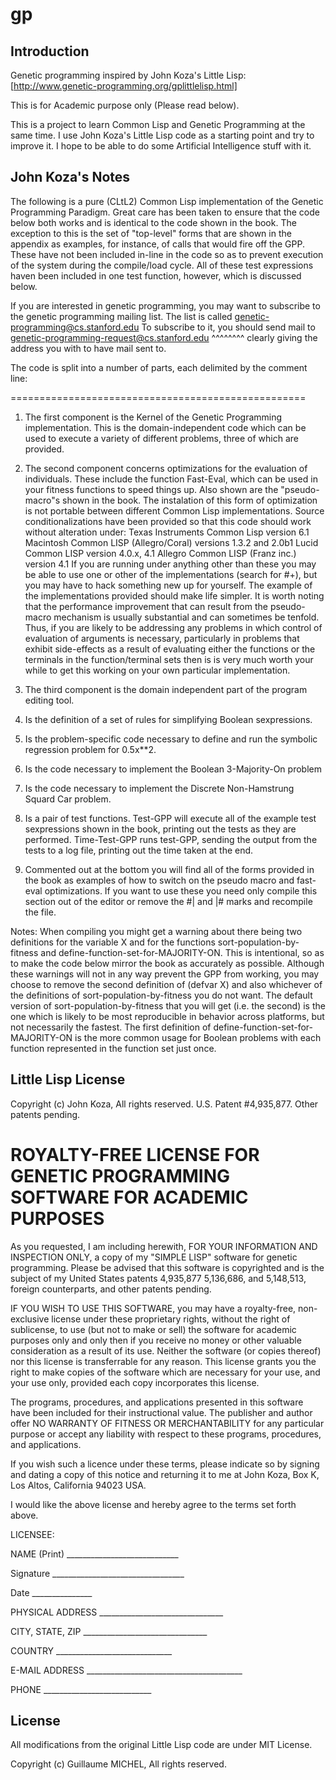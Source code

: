 # gp

## Introduction
Genetic programming inspired by John Koza's Little Lisp: [http://www.genetic-programming.org/gplittlelisp.html]

This is for Academic purpose only (Please read below).

This is a project to learn Common Lisp and Genetic Programming at the same time.
I use John Koza's Little Lisp code as a starting point and try to improve it.
I hope to be able to do some Artificial Intelligence stuff with it.

## John Koza's Notes

 The following is a pure (CLtL2) Common Lisp implementation
 of the Genetic Programming Paradigm.  Great care has been
 taken to ensure that the code below both works and is identical
 to the code shown in the book.  The exception to this is the
 set of "top-level" forms that are shown in the appendix as
 examples, for instance, of calls that would fire off the GPP.
 These have not been included in-line in the code so as to
 prevent execution of the system during the compile/load
 cycle.  All of these test expressions haven been included
 in one test function, however, which is discussed below.

 If you are interested in genetic programming, you may want
 to subscribe to the genetic programming mailing list.
 The list is called genetic-programming@cs.stanford.edu
 To subscribe to it, you should send mail to
 genetic-programming-request@cs.stanford.edu
                    ^^^^^^^^
 clearly giving the address you with to have mail sent to.

 The code is split into a number of parts, each delimited
 by the comment line:

===================================================


1) The first component is the Kernel of the Genetic
Programming implementation.  This is the domain-independent
code which can be used to execute a variety of different
problems, three of which are provided.

2) The second component concerns optimizations for the evaluation
of individuals.  These include the function Fast-Eval, which
can be used in your fitness functions to speed things up.
Also shown are the "pseudo-macro"s shown in the book.
The instalation of this form of optimization is not portable
between different Common Lisp implementations.
Source conditionalizations have been provided so that
this code should work without alteration under:
     Texas Instruments Common Lisp version 6.1
     Macintosh Common LISP (Allegro/Coral) versions 1.3.2 and 2.0b1
     Lucid Common LISP version 4.0.x, 4.1
     Allegro Common LISP (Franz inc.) version 4.1
If you are running under anything other than these you
may be able to use one or other of the implementations
(search for #+), but you may have to hack something new
up for yourself.  The example of the implementations
provided should make life simpler.
It is worth noting that the performance improvement that
can result from the pseudo-macro mechanism is usually
substantial and can sometimes be tenfold.  Thus, if you are
likely to be addressing any problems in which control of
evaluation of arguments is necessary, particularly in problems
that exhibit side-effects as a result of evaluating either
the functions or the terminals in the function/terminal sets
then is is very much worth your while to get this working
on your own particular implementation.

3) The third component is the domain independent part of the
program editing tool.

4) Is the definition of a set of rules for simplifying
Boolean sexpressions.

5) Is the problem-specific code necessary to define and run
the symbolic regression problem for 0.5x**2.

6) Is the code necessary to implement the Boolean 3-Majority-On
problem

7) Is the code necessary to implement the Discrete Non-Hamstrung
Squard Car problem.

8) Is a pair of test functions.  Test-GPP will execute all of the
example test sexpressions shown in the book, printing out the tests
as they are performed.  Time-Test-GPP runs test-GPP, sending the
output from the tests to a log file, printing out the time taken
at the end.
    
9) Commented out at the bottom you will find all of the forms
provided in the book as examples of how to switch on the pseudo
macro and fast-eval optimizations.  If you want to use these
you need only compile this section out of the editor or remove
the #| and |# marks and recompile the file.




Notes:  When compiling you might get a warning about
there being two definitions for the variable X
and for the functions sort-population-by-fitness and
define-function-set-for-MAJORITY-ON.
This is intentional, so as to make the code below
mirror the book as accurately as possible.  Although
these warnings will not in any way prevent the GPP
from working, you may choose to remove the second
definition of (defvar X) and also whichever of the
definitions of sort-population-by-fitness you do not
want.  The default version of sort-population-by-fitness
that you will get (i.e. the second) is the one which is
likely to be most reproducible in behavior across
platforms, but not necessarily the fastest.  The first
definition of define-function-set-for-MAJORITY-ON is
the more common usage for Boolean problems with each
function represented in the function set just once.

## Little Lisp License 

Copyright (c) John Koza, All rights reserved.
U.S. Patent #4,935,877.  Other patents pending.

ROYALTY-FREE LICENSE FOR GENETIC PROGRAMMING SOFTWARE FOR ACADEMIC PURPOSES
===========================================================================

As you requested, I am including herewith, FOR YOUR INFORMATION AND
INSPECTION ONLY, a copy of my "SIMPLE LISP" software for genetic
programming.  Please be advised that this software is copyrighted and
is the subject of my United States patents 4,935,877 5,136,686, and
5,148,513, foreign counterparts, and other patents pending.

IF YOU WISH TO USE THIS SOFTWARE, you may have a royalty-free,
non-exclusive license under these proprietary rights, without the
right of sublicense, to use (but not to make or sell) the software
for academic purposes only and only then if you receive no money
or other valuable consideration as a result of its use.
Neither the software (or copies thereof) nor this license is
transferrable for any reason.  This license grants you the right
to make copies of the software which are necessary for your use,
and your use only, provided each copy incorporates this license.

The programs, procedures, and applications presented in this software
have been included for their instructional value.  The publisher and
author offer NO WARRANTY OF FITNESS OR MERCHANTABILITY for any
particular purpose or accept any liability with respect
to these programs, procedures, and applications.

If you wish such a licence under these terms, please indicate so
by signing and dating a copy of this notice and returning it to me
at John Koza, Box K, Los Altos, California 94023 USA.

I would like the above license and hereby agree to the terms set forth above.

LICENSEE:

NAME (Print) ____________________________

Signature _________________________________

Date _______________

PHYSICAL ADDRESS _______________________________

CITY, STATE, ZIP _______________________________

COUNTRY _____________________________

E-MAIL ADDRESS _______________________________________

PHONE ___________________________

## License
All modifications from the original Little Lisp code are under MIT License.

Copyright (c) Guillaume MICHEL, All rights reserved.

